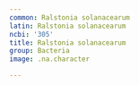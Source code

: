 ```yaml
---
common: Ralstonia solanacearum
latin: Ralstonia solanacearum
ncbi: '305'
title: Ralstonia solanacearum
group: Bacteria
image: .na.character

---
```

